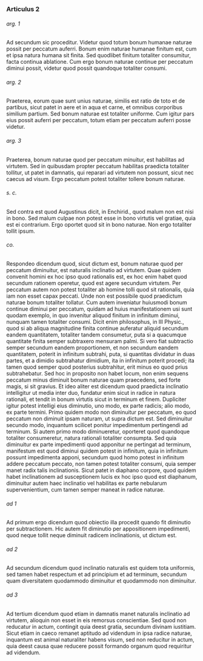 ### Articulus 2

###### arg. 1
Ad secundum sic proceditur. Videtur quod totum bonum humanae naturae possit per peccatum auferri. Bonum enim naturae humanae finitum est, cum et ipsa natura humana sit finita. Sed quodlibet finitum totaliter consumitur, facta continua ablatione. Cum ergo bonum naturae continue per peccatum diminui possit, videtur quod possit quandoque totaliter consumi.

###### arg. 2
Praeterea, eorum quae sunt unius naturae, similis est ratio de toto et de partibus, sicut patet in aere et in aqua et carne, et omnibus corporibus similium partium. Sed bonum naturae est totaliter uniforme. Cum igitur pars eius possit auferri per peccatum, totum etiam per peccatum auferri posse videtur.

###### arg. 3
Praeterea, bonum naturae quod per peccatum minuitur, est habilitas ad virtutem. Sed in quibusdam propter peccatum habilitas praedicta totaliter tollitur, ut patet in damnatis, qui reparari ad virtutem non possunt, sicut nec caecus ad visum. Ergo peccatum potest totaliter tollere bonum naturae.

###### s. c.
Sed contra est quod Augustinus dicit, in Enchirid., quod malum non est nisi in bono. Sed malum culpae non potest esse in bono virtutis vel gratiae, quia est ei contrarium. Ergo oportet quod sit in bono naturae. Non ergo totaliter tollit ipsum.

###### co.
Respondeo dicendum quod, sicut dictum est, bonum naturae quod per peccatum diminuitur, est naturalis inclinatio ad virtutem. Quae quidem convenit homini ex hoc ipso quod rationalis est, ex hoc enim habet quod secundum rationem operetur, quod est agere secundum virtutem. Per peccatum autem non potest totaliter ab homine tolli quod sit rationalis, quia iam non esset capax peccati. Unde non est possibile quod praedictum naturae bonum totaliter tollatur. Cum autem inveniatur huiusmodi bonum continue diminui per peccatum, quidam ad huius manifestationem usi sunt quodam exemplo, in quo invenitur aliquod finitum in infinitum diminui, nunquam tamen totaliter consumi. Dicit enim philosophus, in III Physic., quod si ab aliqua magnitudine finita continue auferatur aliquid secundum eandem quantitatem, totaliter tandem consumetur, puta si a quacumque quantitate finita semper subtraxero mensuram palmi. Si vero fiat subtractio semper secundum eandem proportionem, et non secundum eandem quantitatem, poterit in infinitum subtrahi, puta, si quantitas dividatur in duas partes, et a dimidio subtrahatur dimidium, ita in infinitum poterit procedi; ita tamen quod semper quod posterius subtrahitur, erit minus eo quod prius subtrahebatur. Sed hoc in proposito non habet locum, non enim sequens peccatum minus diminuit bonum naturae quam praecedens, sed forte magis, si sit gravius. Et ideo aliter est dicendum quod praedicta inclinatio intelligitur ut media inter duo, fundatur enim sicut in radice in natura rationali, et tendit in bonum virtutis sicut in terminum et finem. Dupliciter igitur potest intelligi eius diminutio, uno modo, ex parte radicis; alio modo, ex parte termini. Primo quidem modo non diminuitur per peccatum, eo quod peccatum non diminuit ipsam naturam, ut supra dictum est. Sed diminuitur secundo modo, inquantum scilicet ponitur impedimentum pertingendi ad terminum. Si autem primo modo diminueretur, oporteret quod quandoque totaliter consumeretur, natura rationali totaliter consumpta. Sed quia diminuitur ex parte impedimenti quod apponitur ne pertingat ad terminum, manifestum est quod diminui quidem potest in infinitum, quia in infinitum possunt impedimenta apponi, secundum quod homo potest in infinitum addere peccatum peccato, non tamen potest totaliter consumi, quia semper manet radix talis inclinationis. Sicut patet in diaphano corpore, quod quidem habet inclinationem ad susceptionem lucis ex hoc ipso quod est diaphanum, diminuitur autem haec inclinatio vel habilitas ex parte nebularum supervenientium, cum tamen semper maneat in radice naturae.

###### ad 1
Ad primum ergo dicendum quod obiectio illa procedit quando fit diminutio per subtractionem. Hic autem fit diminutio per appositionem impedimenti, quod neque tollit neque diminuit radicem inclinationis, ut dictum est.

###### ad 2
Ad secundum dicendum quod inclinatio naturalis est quidem tota uniformis, sed tamen habet respectum et ad principium et ad terminum, secundum quam diversitatem quodammodo diminuitur et quodammodo non diminuitur.

###### ad 3
Ad tertium dicendum quod etiam in damnatis manet naturalis inclinatio ad virtutem, alioquin non esset in eis remorsus conscientiae. Sed quod non reducatur in actum, contingit quia deest gratia, secundum divinam iustitiam. Sicut etiam in caeco remanet aptitudo ad videndum in ipsa radice naturae, inquantum est animal naturaliter habens visum, sed non reducitur in actum, quia deest causa quae reducere possit formando organum quod requiritur ad videndum.

